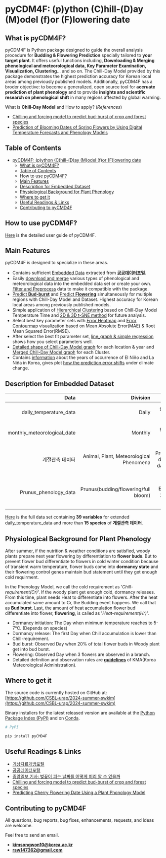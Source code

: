# pyCDM4F: (p)ython (C)hill-(D)ay (M)odel (f)or (F)lowering date

## What is pyCDM4F?

pyCDM4F is Python package designed to guide the overall analysis procedure for **Budding & Flowering Prediction** specially tailored to **your target plant**. It offers useful functions including, **Downloading & Merging phenological and meteorological data, Key Parameter Examination, Visualization, Clustering**... and so on. The Chill-Day Model provided by this package demonstrates the highest prediction accuracy for Korean local areas among previously published models. Additionally, pyCDM4F has a broder objective: to become a generalized, open source tool for **accruate prediction of plant phenology** and to provide **insights and scientific research on phenological shift** in many regions affected by global warming.


What is **Chill-Day Model** and How to apply? (*References*)
- [Chilling and forcing model to predict bud-burst of crop and forest species](https://www.sciencedirect.com/science/article/pii/S0168192304000632)
- [Prediction of Blooming Dates of Spring Flowers by Using Digital Temperature Forecasts and Phenology Models](https://www.researchgate.net/publication/263399406_Prediction_of_Blooming_Dates_of_Spring_Flowers_by_Using_Digital_Temperature_Forecasts_and_Phenology_Models)


## Table of Contents

- [pyCDM4F: (p)ython (C)hill-(D)ay (M)odel (f)or (F)lowering date](#pycdm4f-python-chill-day-model-for-flowering-date)
  - [What is pyCDM4F?](#what-is-pycdm4f)
  - [Table of Contents](#table-of-contents)
  - [How to use pyCDM4F?](#how-to-use-pycdm4f)
  - [Main Features](#main-features)
  - [Description for Embedded Dataset](#description-for-embedded-dataset)
  - [Physiological Background for Plant Phenology](#physiological-background-for-plant-phenology)
  - [Where to get it](#where-to-get-it)
  - [Useful Readings \& Links](#useful-readings--links)
  - [Contributing to pyCMD4F](#contributing-to-pycmd4f)


## How to use pyCDM4F?

[Here](https://wikidocs.net/book/17034) is the detailed user guide of pyCDM4F.


## Main Features

pyCDM4F is designed to specialize in these areas.
- Contains sufficient [Embedded Data]() extracted from [**공공데이터포털**](https://www.data.go.kr/). 
- Easily [download and merge]() various types of phenological and meteorological data into the embedded data set or create your own. [Filter and Preprocess]() data to make it compatible with the package.
- [Predict **Bud-burst**]() and [Predict **Flowering**]() simultaneously for multiple regions with Chill-Day Model and Dataset. Highest accuracy for Korean local areas among previously published models.
- Simple application of [Hierarchical Clustering]() based on Chill-Day Model Temperature Time and [2D & 3D t-SNE method]() for future analysis.
- Select best key parameter sets with [Error Heatmap]() and [Error Contourmap]() visualization based on Mean Absolute Error(MAE) & Root Mean Squared Error(RMSE).
- After select the best fit parameter set, [line_graph & simple regression]() shows how you select parameters well.
- [Detailed shape of Chill-Day Model graph]() for each location & year and [Merged Chill-Day Model graph]() for each Cluster. 
- Contains [information]() about the years of occurrence of El Niño and La Niña in Korea, gives plot [how the prediction error shifts]() under climate change. 



## Description for Embedded Dataset

| Data | Division | Description | Period | Reference |
|----:|----:|----:|----:|-----:|
|daily_temperature_data|Daily|95 locations & 8 variables|1907-2024 (Maximum)|[공공데이터포털](https://www.data.go.kr/data/15043648/fileData.do)|
|monthly_meteorological_date|Monthly|95 locations & 9 variables| 1907-2024 (Maximum)| [공공데이터포털](https://www.data.go.kr/data/15043648/fileData.do)|
|계절관측 데이터|Animal, Plant, Meteorological Phenomena|Main Target Prunus(Budding date/Flowering date/Full Bloom date)| 1973-2024 (Observed Once A Year)| [기상청 기상자료개방포털](https://data.kma.go.kr/data/seasonObs/seasonObsDataList.do?pgmNo=648)|
|Prunus_phenology_data|Prunus(budding/flowering/full bloom)|Extracted from 계절관측 데이터| 1973-2024 (Observed Once A Year)| [기상청 기상자료개방포털](https://data.kma.go.kr/data/seasonObs/seasonObsDataList.do?pgmNo=648)|

[Here]() is the full data set containing **39 variables** for extended daily_temperature_data and more than **15 species** of **계절관측 데이터**.



## Physiological Background for Plant Phenology

After summer, if the nutrition & weather conditions are satisfied, woody plants prepare next year flowering by differentiation to **flower buds**. But to prevent flower bud differentiate to flowers in cold winter condition because of transient warm temperature, flower buds come into **dormancy state** and their flowering control genes maintain bud statement until they get enough cold requirment. 

In the Phenology Model, we call the cold requirement as '*Chill-requirement(Cr)*'. If the woody plant get enough cold, dormancy releases. From this time, plant needs Heat to differentiate into flowers. After the heat accumulated same amount to Cr, the Budding event happens. We call that as **Bud burst**. Last, the amount of heat accumulation flower bud differentiate into flower, **flowering**, is called as '*Heat-requirement(Hr)*'.

- Dormancy initiation: The Day when minimum temperature reaches to 5-7℃. (Depends on species)
- Dormancy release: The first Day when Chill accumulation is lower than Chill-requirement. 
- Bud burst: Observed Day when 20% of total flower buds in Woody plant get into bud burst.
- Flowering: Observed Day when 3 flowers are observed in a branch. 
- Detailed definition and observation rules are [**guidelines**](https://data.kma.go.kr/data/publication/publicationGlList.do) of KMA(Korea Meteorological Administration).


## Where to get it

The source code is currently hosted on GitHub at:
[https://github.com/CSBL-urap/2024-summer-swkim](https://github.com/CSBL-urap/2024-summer-swkim)

Binary installers for the latest released version are available at the [Python Package Index (PyPI)]() and on [Conda]().

```python
# PyPI

pip install pyCMD4F
```


## Useful Readings & Links

- [기상자료개방포털](https://data.kma.go.kr/)
- [공공데이터포털](https://www.data.go.kr/)
- [중앙일보 기사: 벚꽃이 피는 날짜를 어떻게 미리 알 수 있을까](https://www.joongang.co.kr/article/23433131)
- [Chilling and forcing model to predict bud-burst of crop and forest species](https://www.sciencedirect.com/science/article/abs/pii/S0168192304000632)
- [Predicting Cherry Flowering Date Using a Plant Phonology Model](https://www.researchgate.net/publication/263643081_Predicting_Cherry_Flowering_Date_Using_a_Plant_Phonology_Model)



## Contributing to pyCMD4F

All questions, bug reports, bug fixes, enhancements, requests, and ideas are welcome.

Feel free to send an email. 
- **kimsongwon10@korea.ac.kr**
- **rsw147362@gmail.com**



